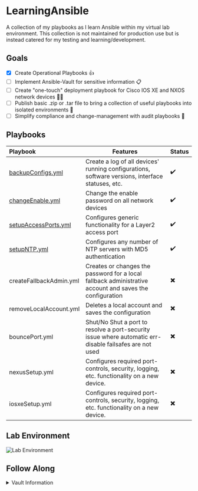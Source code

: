 # LearningAnsible
A collection of my playbooks as I learn Ansible within my virtual lab environment. This collection is not maintained for production use but is instead catered for my testing and learning/development.

## Goals
- [X] Create Operational Playbooks 👍
- [ ] Implement Ansible-Vault for sensitive information 📋
- [ ] Create "one-touch" deployment playbook for Cisco IOS XE and NXOS network devices 👨‍💻
- [ ] Publish basic .zip or .tar file to bring a collection of useful playbooks into isolated environments 🛂
- [ ] Simplify compliance and change-management with audit playbooks 🦺

## Playbooks

Playbook              | Features | Status
:-------------         | ------------- | -------------
[backupConfigs.yml](https://github.com/NetworkNick-io/LearningAnsible/blob/main/playbooks/backupConfigs.yml)        | Create a log of all devices' running  configurations, software versions, interface statuses, etc.         | ✔️
[changeEnable.yml](https://github.com/NetworkNick-io/LearningAnsible/blob/main/playbooks/changeEnable.yml)          | Change the enable password on all network devices                                                         | ✔️
[setupAccessPorts.yml](https://github.com/NetworkNick-io/LearningAnsible/blob/main/playbooks/setupAccessPorts.yml)  | Configures generic functionality for a Layer2  access port                                                | ✔️
[setupNTP.yml](https://github.com/NetworkNick-io/LearningAnsible/blob/main/playbooks/setupNTP.yml)                  | Configures any number of NTP servers with MD5  authentication                                             | ✔️
createFallbackAdmin.yml                                                                                             | Creates or changes the password for a local fallback administrative account and saves the configuration   | ✖️
removeLocalAccount.yml                                                                                              | Deletes a local account and saves the configuration                                                       | ✖️
bouncePort.yml                                                                                                      | Shut/No Shut a port to resolve a port-security issue where automatic err-disable failsafes are not used   | ✖️
nexusSetup.yml                                                                                                      | Configures required port-controls, security, logging, etc. functionality on a new device.                 | ✖️
iosxeSetup.yml                                                                                                      | Configures required port-controls, security, logging, etc. functionality on a new device.                 | ✖️      

## Lab Environment
![Lab Environment](https://i.imgur.com/sAibkpG.png)

## Follow Along

<details>
    <summary>Vault Information</summary>
    
  ```diff
  - All Vault Passwords: VaultTest4321
  - Enable Password: BigLongPassword123!!
  - NTP Shared Key: TestKey123/TestKey1234
  ```
</details>
